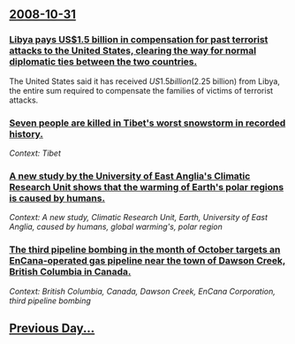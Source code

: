 ## [2008-10-31](/news/2008/10/31/index.md)

### [ Libya pays US$1.5 billion in compensation for past terrorist attacks to the United States, clearing the way for normal diplomatic ties between the two countries. ](/news/2008/10/31/libya-pays-us-1-5-billion-in-compensation-for-past-terrorist-attacks-to-the-united-states-clearing-the-way-for-normal-diplomatic-ties-betw.md)
The United States said it has received $US1.5 billion ($2.25 billion) from Libya, the entire sum required to compensate the families of victims of terrorist attacks.

### [ Seven people are killed in Tibet's worst snowstorm in recorded history. ](/news/2008/10/31/seven-people-are-killed-in-tibet-s-worst-snowstorm-in-recorded-history.md)
_Context: Tibet_

### [ A new study by the University of East Anglia's Climatic Research Unit shows that the warming of Earth's polar regions is caused by humans. ](/news/2008/10/31/a-new-study-by-the-university-of-east-anglia-s-climatic-research-unit-shows-that-the-warming-of-earth-s-polar-regions-is-caused-by-humans.md)
_Context: A new study, Climatic Research Unit, Earth, University of East Anglia, caused by humans, global warming's, polar region_

### [ The third pipeline bombing in the month of October targets an EnCana-operated gas pipeline near the town of Dawson Creek, British Columbia in Canada. ](/news/2008/10/31/the-third-pipeline-bombing-in-the-month-of-october-targets-an-encana-operated-gas-pipeline-near-the-town-of-dawson-creek-british-columbia.md)
_Context: British Columbia, Canada, Dawson Creek, EnCana Corporation, third pipeline bombing_

## [Previous Day...](/news/2008/10/30/index.md)

